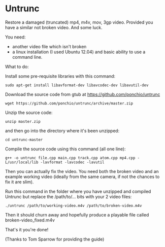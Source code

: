 Untrunc
=======

Restore a damaged (truncated) mp4, m4v, mov, 3gp video. Provided you have a similar not broken video. And some luck.


You need:

* another video file which isn't broken
* a linux installation (I used Ubuntu 12.04) and basic ability to use a command line.

What to do:

Install some pre-requisite libraries with this command:

    sudo apt-get install libavformat-dev libavcodec-dev libavutil-dev

Download the source code from gtub at https://github.com/ponchio/untrunc

    wget https://github.com/ponchio/untrunc/archive/master.zip

Unzip the source code:

    unzip master.zip

and then go into the directory where it's been unzipped:

    cd untrunc-master

Compile the source code using this command (all one line):

    g++ -o untrunc file.cpp main.cpp track.cpp atom.cpp mp4.cpp -L/usr/local/lib -lavformat -lavcodec -lavutil

Then you can actually fix the video. You need both the broken video and an example working video (ideally from the same camera, if not the chances to fix it are slim).

Run this command in the folder where you have unzipped and compiled Untrunc but replace the /path/to/... bits with your 2 video files:

    ./untrunc /path/to/working-video.m4v /path/to/broken-video.m4v

Then it should churn away and hopefully produce a playable file called broken-video_fixed.m4v

That's it you're done!

(Thanks to Tom Sparrow for providing the guide)






